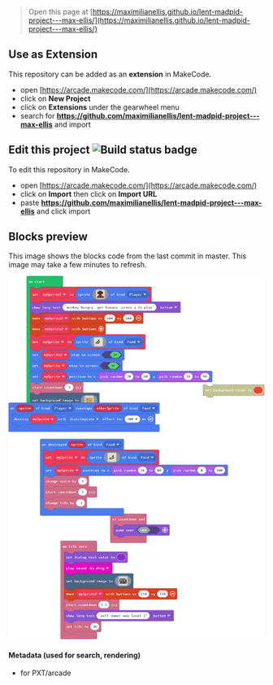  


> Open this page at [https://maximilianellis.github.io/lent-madpid-project---max-ellis/](https://maximilianellis.github.io/lent-madpid-project---max-ellis/)

## Use as Extension

This repository can be added as an **extension** in MakeCode.

* open [https://arcade.makecode.com/](https://arcade.makecode.com/)
* click on **New Project**
* click on **Extensions** under the gearwheel menu
* search for **https://github.com/maximilianellis/lent-madpid-project---max-ellis** and import

## Edit this project ![Build status badge](https://github.com/maximilianellis/lent-madpid-project---max-ellis/workflows/MakeCode/badge.svg)

To edit this repository in MakeCode.

* open [https://arcade.makecode.com/](https://arcade.makecode.com/)
* click on **Import** then click on **Import URL**
* paste **https://github.com/maximilianellis/lent-madpid-project---max-ellis** and click import

## Blocks preview

This image shows the blocks code from the last commit in master.
This image may take a few minutes to refresh.

![A rendered view of the blocks](https://github.com/maximilianellis/lent-madpid-project---max-ellis/raw/master/.github/makecode/blocks.png)

#### Metadata (used for search, rendering)

* for PXT/arcade
<script src="https://makecode.com/gh-pages-embed.js"></script><script>makeCodeRender("{{ site.makecode.home_url }}", "{{ site.github.owner_name }}/{{ site.github.repository_name }}");</script>
